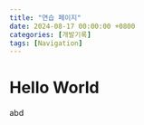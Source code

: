 ```yaml
---
title: "연습 페이지"
date: 2024-08-17 00:00:00 +0800
categories: [개발기록]
tags: [Navigation]
---
```


# Hello World

abd